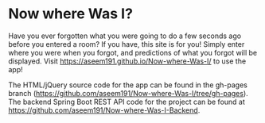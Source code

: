 # Now where Was I?


Have you ever forgotten what you were going to do a few seconds ago before you entered a room? If you have, this site is for you! Simply enter where you were when you forgot, and predictions of what you forgot will be displayed. Visit https://aseem191.github.io/Now-where-Was-I/ to use the app!


The HTML/jQuery source code for the app can be found in the gh-pages branch (https://github.com/aseem191/Now-where-Was-I/tree/gh-pages). The backend Spring Boot REST API code for the project can be found at https://github.com/aseem191/Now-where-Was-I-Backend.
